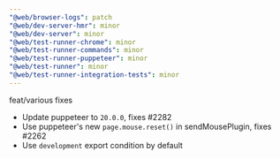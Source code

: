 ```yaml
---
"@web/browser-logs": patch
"@web/dev-server-hmr": minor
"@web/dev-server": minor
"@web/test-runner-chrome": minor
"@web/test-runner-commands": minor
"@web/test-runner-puppeteer": minor
"@web/test-runner": minor
"@web/test-runner-integration-tests": minor
---
```


feat/various fixes

- Update puppeteer to `20.0.0`, fixes  #2282
- Use puppeteer's new `page.mouse.reset()` in sendMousePlugin, fixes #2262
- Use `development` export condition by default
